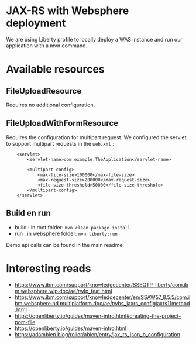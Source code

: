 # JAX-RS with Websphere deployment 

We are using Liberty profile to locally deploy a WAS instance and run our
application with a mvn command.

# Available resources

## FileUploadResource

Requires no additional configuration.

## FileUploadWithFormResource

Requires the configuration for multipart request. We configured the servlet to support multipart
requests in the ```web.xml``` :
```
    <servlet>
        <servlet-name>com.example.TheApplication</servlet-name>

        <multipart-config>
            <max-file-size>100000</max-file-size>
            <max-request-size>200000</max-request-size>
            <file-size-threshold>50000</file-size-threshold>
        </multipart-config>
    </servlet>
```

## Build en run

- build   : in root folder:  ```mvn clean package install```
- run     : in websphere folder: ```mvn liberty:run```

Demo api calls can be found in the main readme.


# Interesting reads

- https://www.ibm.com/support/knowledgecenter/SSEQTP_liberty/com.ibm.websphere.wlp.doc/ae/rwlp_feat.html
- https://www.ibm.com/support/knowledgecenter/en/SSAW57_8.5.5/com.ibm.websphere.nd.multiplatform.doc/ae/twbs_jaxrs_configjaxrs11method.html
- https://openliberty.io/guides/maven-intro.html#creating-the-project-pom-file
- https://openliberty.io/guides/maven-intro.html
- https://adambien.blog/roller/abien/entry/jax_rs_json_b_configuration
